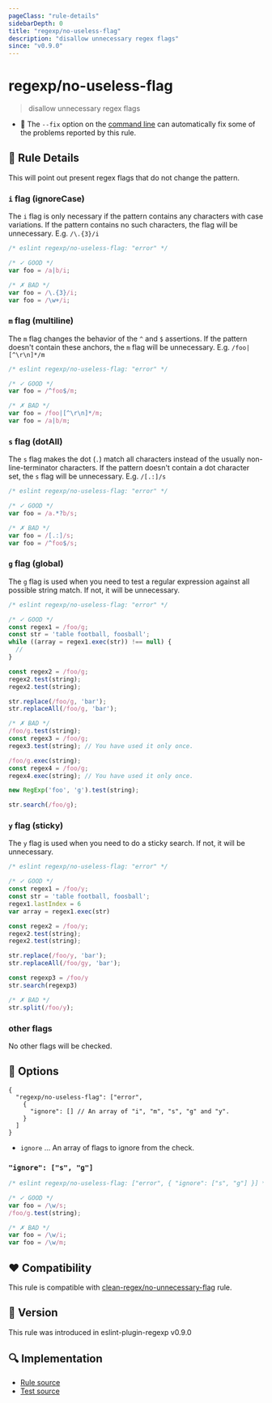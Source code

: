 ```yaml
---
pageClass: "rule-details"
sidebarDepth: 0
title: "regexp/no-useless-flag"
description: "disallow unnecessary regex flags"
since: "v0.9.0"
---
```

# regexp/no-useless-flag

> disallow unnecessary regex flags

- :wrench: The `--fix` option on the [command line](https://eslint.org/docs/user-guide/command-line-interface#fixing-problems) can automatically fix some of the problems reported by this rule.

## :book: Rule Details

This will point out present regex flags that do not change the pattern.

### `i` flag (ignoreCase)

The `i` flag is only necessary if the pattern contains any characters with case
variations. If the pattern contains no such characters, the flag will be
unnecessary. E.g. `/\.{3}/i`

<eslint-code-block fix>

```js
/* eslint regexp/no-useless-flag: "error" */

/* ✓ GOOD */
var foo = /a|b/i;

/* ✗ BAD */
var foo = /\.{3}/i;
var foo = /\w+/i;
```

</eslint-code-block>

### `m` flag (multiline)

The `m` flag changes the behavior of the `^` and `$` assertions. If the pattern
doesn't contain these anchors, the `m` flag will be unnecessary. E.g. `/foo|[^\r\n]*/m`

<eslint-code-block fix>

```js
/* eslint regexp/no-useless-flag: "error" */

/* ✓ GOOD */
var foo = /^foo$/m;

/* ✗ BAD */
var foo = /foo|[^\r\n]*/m;
var foo = /a|b/m;
```

</eslint-code-block>

### `s` flag (dotAll)

The `s` flag makes the dot (`.`) match all characters instead of the usually
non-line-terminator characters. If the pattern doesn't contain a dot
character set, the `s` flag will be unnecessary. E.g. `/[.:]/s`

<eslint-code-block fix>

```js
/* eslint regexp/no-useless-flag: "error" */

/* ✓ GOOD */
var foo = /a.*?b/s;

/* ✗ BAD */
var foo = /[.:]/s;
var foo = /^foo$/s;
```

</eslint-code-block>

### `g` flag (global)

The `g` flag is used when you need to test a regular expression against all possible string match. If not, it will be unnecessary.

<eslint-code-block fix>

```js
/* eslint regexp/no-useless-flag: "error" */

/* ✓ GOOD */
const regex1 = /foo/g;
const str = 'table football, foosball';
while ((array = regex1.exec(str)) !== null) {
  //
}

const regex2 = /foo/g;
regex2.test(string);
regex2.test(string);

str.replace(/foo/g, 'bar');
str.replaceAll(/foo/g, 'bar');

/* ✗ BAD */
/foo/g.test(string);
const regex3 = /foo/g;
regex3.test(string); // You have used it only once.

/foo/g.exec(string);
const regex4 = /foo/g;
regex4.exec(string); // You have used it only once.

new RegExp('foo', 'g').test(string);

str.search(/foo/g);
```

</eslint-code-block>

### `y` flag (sticky)

The `y` flag is used when you need to do a sticky search. If not, it will be unnecessary.

<eslint-code-block fix>

```js
/* eslint regexp/no-useless-flag: "error" */

/* ✓ GOOD */
const regex1 = /foo/y;
const str = 'table football, foosball';
regex1.lastIndex = 6
var array = regex1.exec(str)

const regex2 = /foo/y;
regex2.test(string);
regex2.test(string);

str.replace(/foo/y, 'bar');
str.replaceAll(/foo/gy, 'bar');

const regexp3 = /foo/y
str.search(regexp3)

/* ✗ BAD */
str.split(/foo/y);
```

</eslint-code-block>

### other flags

No other flags will be checked.

## :wrench: Options

```json5
{
  "regexp/no-useless-flag": ["error",
    {
      "ignore": [] // An array of "i", "m", "s", "g" and "y".
    }
  ]
}
```

- `ignore` ... An array of flags to ignore from the check.

### `"ignore": ["s", "g"]`

<eslint-code-block fix>

```js
/* eslint regexp/no-useless-flag: ["error", { "ignore": ["s", "g"] }] */

/* ✓ GOOD */
var foo = /\w/s;
/foo/g.test(string);

/* ✗ BAD */
var foo = /\w/i;
var foo = /\w/m;
```

</eslint-code-block>

## :heart: Compatibility

This rule is compatible with [clean-regex/no-unnecessary-flag] rule.

[clean-regex/no-unnecessary-flag]: https://github.com/RunDevelopment/eslint-plugin-clean-regex/blob/master/docs/rules/no-unnecessary-flag.md

## :rocket: Version

This rule was introduced in eslint-plugin-regexp v0.9.0

## :mag: Implementation

- [Rule source](https://github.com/ota-meshi/eslint-plugin-regexp/blob/master/lib/rules/no-useless-flag.ts)
- [Test source](https://github.com/ota-meshi/eslint-plugin-regexp/blob/master/tests/lib/rules/no-useless-flag.ts)
